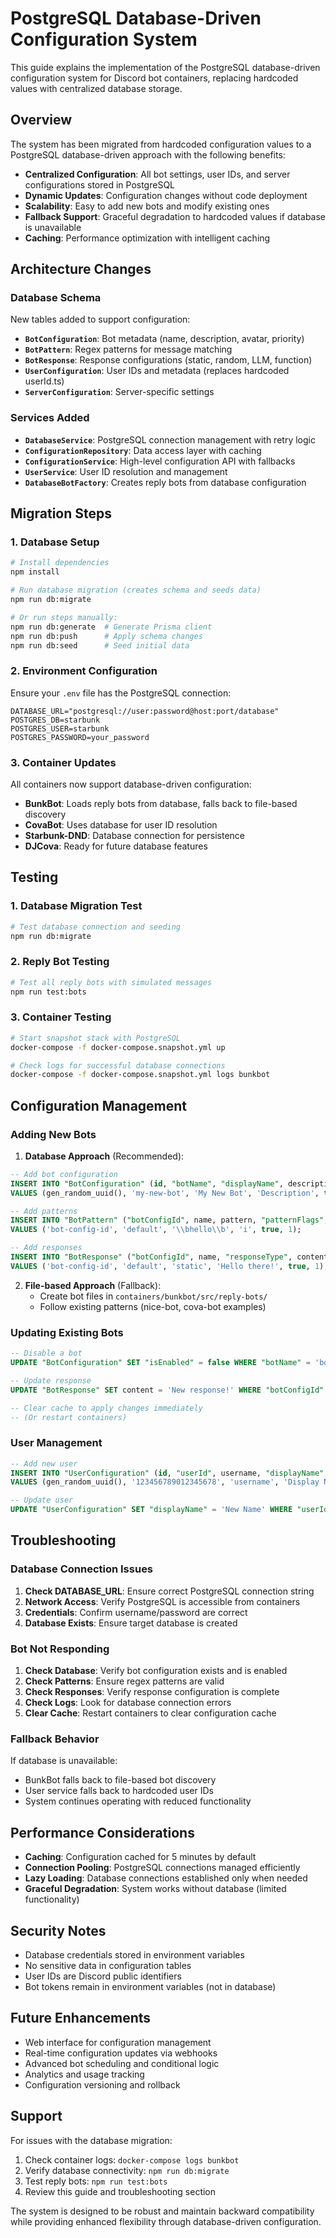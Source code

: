 # PostgreSQL Database-Driven Configuration System

This guide explains the implementation of the PostgreSQL database-driven configuration system for Discord bot containers, replacing hardcoded values with centralized database storage.

## Overview

The system has been migrated from hardcoded configuration values to a PostgreSQL database-driven approach with the following benefits:

- **Centralized Configuration**: All bot settings, user IDs, and server configurations stored in PostgreSQL
- **Dynamic Updates**: Configuration changes without code deployment
- **Scalability**: Easy to add new bots and modify existing ones
- **Fallback Support**: Graceful degradation to hardcoded values if database is unavailable
- **Caching**: Performance optimization with intelligent caching

## Architecture Changes

### Database Schema

New tables added to support configuration:

- **`BotConfiguration`**: Bot metadata (name, description, avatar, priority)
- **`BotPattern`**: Regex patterns for message matching
- **`BotResponse`**: Response configurations (static, random, LLM, function)
- **`UserConfiguration`**: User IDs and metadata (replaces hardcoded userId.ts)
- **`ServerConfiguration`**: Server-specific settings

### Services Added

- **`DatabaseService`**: PostgreSQL connection management with retry logic
- **`ConfigurationRepository`**: Data access layer with caching
- **`ConfigurationService`**: High-level configuration API with fallbacks
- **`UserService`**: User ID resolution and management
- **`DatabaseBotFactory`**: Creates reply bots from database configuration

## Migration Steps

### 1. Database Setup

```bash
# Install dependencies
npm install

# Run database migration (creates schema and seeds data)
npm run db:migrate

# Or run steps manually:
npm run db:generate  # Generate Prisma client
npm run db:push      # Apply schema changes
npm run db:seed      # Seed initial data
```

### 2. Environment Configuration

Ensure your `.env` file has the PostgreSQL connection:

```env
DATABASE_URL="postgresql://user:password@host:port/database"
POSTGRES_DB=starbunk
POSTGRES_USER=starbunk
POSTGRES_PASSWORD=your_password
```

### 3. Container Updates

All containers now support database-driven configuration:

- **BunkBot**: Loads reply bots from database, falls back to file-based discovery
- **CovaBot**: Uses database for user ID resolution
- **Starbunk-DND**: Database connection for persistence
- **DJCova**: Ready for future database features

## Testing

### 1. Database Migration Test

```bash
# Test database connection and seeding
npm run db:migrate
```

### 2. Reply Bot Testing

```bash
# Test all reply bots with simulated messages
npm run test:bots
```

### 3. Container Testing

```bash
# Start snapshot stack with PostgreSQL
docker-compose -f docker-compose.snapshot.yml up

# Check logs for successful database connections
docker-compose -f docker-compose.snapshot.yml logs bunkbot
```

## Configuration Management

### Adding New Bots

1. **Database Approach** (Recommended):
```sql
-- Add bot configuration
INSERT INTO "BotConfiguration" (id, "botName", "displayName", description, "isEnabled", priority)
VALUES (gen_random_uuid(), 'my-new-bot', 'My New Bot', 'Description', true, 1);

-- Add patterns
INSERT INTO "BotPattern" ("botConfigId", name, pattern, "patternFlags", "isEnabled", priority)
VALUES ('bot-config-id', 'default', '\\bhello\\b', 'i', true, 1);

-- Add responses
INSERT INTO "BotResponse" ("botConfigId", name, "responseType", content, "isEnabled", priority)
VALUES ('bot-config-id', 'default', 'static', 'Hello there!', true, 1);
```

2. **File-based Approach** (Fallback):
   - Create bot files in `containers/bunkbot/src/reply-bots/`
   - Follow existing patterns (nice-bot, cova-bot examples)

### Updating Existing Bots

```sql
-- Disable a bot
UPDATE "BotConfiguration" SET "isEnabled" = false WHERE "botName" = 'bot-name';

-- Update response
UPDATE "BotResponse" SET content = 'New response!' WHERE "botConfigId" = 'id' AND name = 'default';

-- Clear cache to apply changes immediately
-- (Or restart containers)
```

### User Management

```sql
-- Add new user
INSERT INTO "UserConfiguration" (id, "userId", username, "displayName", "isActive")
VALUES (gen_random_uuid(), '123456789012345678', 'username', 'Display Name', true);

-- Update user
UPDATE "UserConfiguration" SET "displayName" = 'New Name' WHERE "userId" = '123456789012345678';
```

## Troubleshooting

### Database Connection Issues

1. **Check DATABASE_URL**: Ensure correct PostgreSQL connection string
2. **Network Access**: Verify PostgreSQL is accessible from containers
3. **Credentials**: Confirm username/password are correct
4. **Database Exists**: Ensure target database is created

### Bot Not Responding

1. **Check Database**: Verify bot configuration exists and is enabled
2. **Check Patterns**: Ensure regex patterns are valid
3. **Check Responses**: Verify response configuration is complete
4. **Check Logs**: Look for database connection errors
5. **Clear Cache**: Restart containers to clear configuration cache

### Fallback Behavior

If database is unavailable:
- BunkBot falls back to file-based bot discovery
- User service falls back to hardcoded user IDs
- System continues operating with reduced functionality

## Performance Considerations

- **Caching**: Configuration cached for 5 minutes by default
- **Connection Pooling**: PostgreSQL connections managed efficiently
- **Lazy Loading**: Database connections established only when needed
- **Graceful Degradation**: System works without database (limited functionality)

## Security Notes

- Database credentials stored in environment variables
- No sensitive data in configuration tables
- User IDs are Discord public identifiers
- Bot tokens remain in environment variables (not in database)

## Future Enhancements

- Web interface for configuration management
- Real-time configuration updates via webhooks
- Advanced bot scheduling and conditional logic
- Analytics and usage tracking
- Configuration versioning and rollback

## Support

For issues with the database migration:

1. Check container logs: `docker-compose logs bunkbot`
2. Verify database connectivity: `npm run db:migrate`
3. Test reply bots: `npm run test:bots`
4. Review this guide and troubleshooting section

The system is designed to be robust and maintain backward compatibility while providing enhanced flexibility through database-driven configuration.
